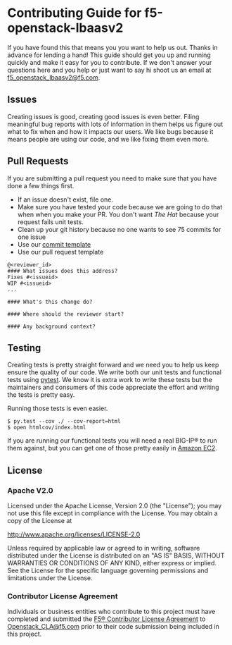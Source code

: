 <!--
Copyright 2015 F5 Networks Inc.

Licensed under the Apache License, Version 2.0 (the "License");
you may not use this file except in compliance with the License.
You may obtain a copy of the License at

  http://www.apache.org/licenses/LICENSE-2.0

Unless required by applicable law or agreed to in writing, software
distributed under the License is distributed on an "AS IS" BASIS,
WITHOUT WARRANTIES OR CONDITIONS OF ANY KIND, either express or implied.
See the License for the specific language governing permissions and
limitations under the License.
-->

# Contributing Guide for f5-openstack-lbaasv2
If you have found this that means you you want to help us out. Thanks in advance for lending a hand! This guide should get you up and running quickly and make it easy for you to contribute. If we don't answer your questions here and you help or just want to say hi shoot us an email at f5_openstack_lbaasv2@f5.com.

## Issues
Creating issues is good, creating good issues is even better. Filing meaningful bug reports with lots of information in them helps us figure out what to fix when and how it impacts our users. We like bugs because it means people are using our code, and we like fixing them even more.
 
## Pull Requests
If you are submitting a pull request you need to make sure that you have done a few things first.

* If an issue doesn't exist, file one.
* Make sure you have tested your code because we are going to do that when when you make your PR. You don't want 
_The Hat_ because your request fails unit tests.
* Clean up your git history because no one wants to see 75 commits for one issue
* Use our [commit template](.git-commit-template.txt)
* Use our pull request template

```
@<reviewer_id>
#### What issues does this address?
Fixes #<issueid>
WIP #<issueid>
...

#### What's this change do?

#### Where should the reviewer start?

#### Any background context?
```

## Testing
Creating tests is pretty straight forward and we need you to help us keep ensure the quality of our code. We write both our unit tests and functional tests using [pytest](http://pytest.org). We know it is extra work to write these tests but the maintainers and consumers of this code appreciate the effort and  writing the tests is pretty easy.
 
Running those tests is even easier.
```shell
$ py.test --cov ./ --cov-report=html
$ open htmlcov/index.html
```
If you are running our functional tests you will need a real BIG-IP® to run them against, but you can get one of those pretty easily in [Amazon EC2](https://aws.amazon.com/marketplace/pp/B00JL3UASY/ref=srh_res_product_title?ie=UTF8&sr=0-10&qid=1449332167461).

## License
 
### Apache V2.0
Licensed under the Apache License, Version 2.0 (the "License");
you may not use this file except in compliance with the License.
You may obtain a copy of the License at
 
http://www.apache.org/licenses/LICENSE-2.0
 
Unless required by applicable law or agreed to in writing, software
distributed under the License is distributed on an "AS IS" BASIS,
WITHOUT WARRANTIES OR CONDITIONS OF ANY KIND, either express or implied.
See the License for the specific language governing permissions and
limitations under the License.
 
### Contributor License Agreement
Individuals or business entities who contribute to this project must have completed and submitted the [F5® Contributor License Agreement](http://f5networks.github.io/f5-openstack-docs/cla_landing/index.html) to Openstack_CLA@f5.com prior to their code submission being included in this project.
